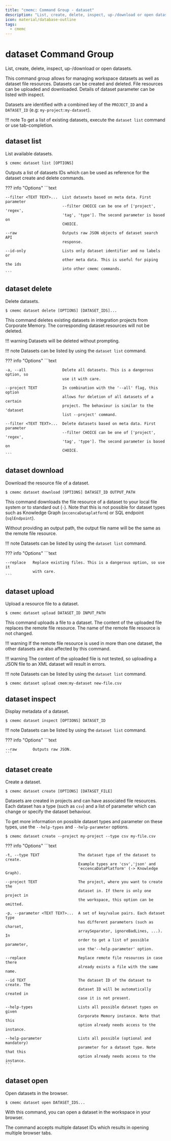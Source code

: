 ```yaml
---
title: "cmemc: Command Group - dataset"
description: "List, create, delete, inspect, up-/download or open datasets."
icon: material/database-outline
tags:
  - cmemc
---
```

# dataset Command Group
<!-- This file was generated - DO NOT CHANGE IT MANUALLY -->

List, create, delete, inspect, up-/download or open datasets.

This command group allows for managing workspace datasets as well as dataset file resources. Datasets can be created and deleted. File resources can be uploaded and downloaded. Details of dataset parameter can be listed with inspect.

Datasets are identified with a combined key of the `PROJECT_ID` and a `DATASET_ID` (e.g: `my-project:my-dataset`).

!!! note
    To get a list of existing datasets, execute the `dataset list` command or use tab-completion.



## dataset list

List available datasets.

```shell-session title="Usage"
$ cmemc dataset list [OPTIONS]
```




Outputs a list of datasets IDs which can be used as reference for the dataset create and delete commands.



??? info "Options"
    ```text

    --filter <TEXT TEXT>...  List datasets based on meta data. First parameter
                             --filter CHOICE can be one of ['project', 'regex',
                             'tag', 'type']. The second parameter is based on
                             CHOICE.
  
    --raw                    Outputs raw JSON objects of dataset search API
                             response.
  
    --id-only                Lists only dataset identifier and no labels or
                             other meta data. This is useful for piping the ids
                             into other cmemc commands.
    ```

## dataset delete

Delete datasets.

```shell-session title="Usage"
$ cmemc dataset delete [OPTIONS] [DATASET_IDS]...
```




This command deletes existing datasets in integration projects from Corporate Memory. The corresponding dataset resources will not be deleted.

!!! warning
    Datasets will be deleted without prompting.


!!! note
    Datasets can be listed by using the `dataset list` command.




??? info "Options"
    ```text

    -a, --all                Delete all datasets. This is a dangerous option, so
                             use it with care.
  
    --project TEXT           In combination with the '--all' flag, this option
                             allows for deletion of all datasets of a certain
                             project. The behaviour is similar to the 'dataset
                             list --project' command.
  
    --filter <TEXT TEXT>...  Delete datasets based on meta data. First parameter
                             --filter CHOICE can be one of ['project', 'regex',
                             'tag', 'type']. The second parameter is based on
                             CHOICE.
    ```

## dataset download

Download the resource file of a dataset.

```shell-session title="Usage"
$ cmemc dataset download [OPTIONS] DATASET_ID OUTPUT_PATH
```




This command downloads the file resource of a dataset to your local file system or to standard out (`-`). Note that this is not possible for dataset types such as Knowledge Graph (`eccencaDataplatform`) or SQL endpoint (`sqlEndpoint`).

Without providing an output path, the output file name will be the same as the remote file resource.

!!! note
    Datasets can be listed by using the `dataset list` command.




??? info "Options"
    ```text

    --replace   Replace existing files. This is a dangerous option, so use it
                with care.
    ```

## dataset upload

Upload a resource file to a dataset.

```shell-session title="Usage"
$ cmemc dataset upload DATASET_ID INPUT_PATH
```




This command uploads a file to a dataset. The content of the uploaded file replaces the remote file resource. The name of the remote file resource is not changed.

!!! warning
    If the remote file resource is used in more than one dataset, the other datasets are also affected by this command.


!!! warning
    The content of the uploaded file is not tested, so uploading a JSON file to an XML dataset will result in errors.


!!! note
    Datasets can be listed by using the `dataset list` command.


```shell-session title="Example"
$ cmemc dataset upload cmem:my-dataset new-file.csv
```




## dataset inspect

Display metadata of a dataset.

```shell-session title="Usage"
$ cmemc dataset inspect [OPTIONS] DATASET_ID
```




!!! note
    Datasets can be listed by using the `dataset list` command.




??? info "Options"
    ```text

    --raw       Outputs raw JSON.
    ```

## dataset create

Create a dataset.

```shell-session title="Usage"
$ cmemc dataset create [OPTIONS] [DATASET_FILE]
```




Datasets are created in projects and can have associated file resources. Each dataset has a type (such as `csv`) and a list of parameter which can change or specify the dataset behaviour.

To get more information on possible dataset types and parameter on these types, use the `--help-types` and `--help-parameter` options.

```shell-session title="Example"
$ cmemc dataset create --project my-project --type csv my-file.csv
```




??? info "Options"
    ```text

    -t, --type TEXT                 The dataset type of the dataset to create.
                                    Example types are 'csv','json' and
                                    'eccencaDataPlatform' (-> Knowledge Graph).
  
    --project TEXT                  The project, where you want to create the
                                    dataset in. If there is only one project in
                                    the workspace, this option can be omitted.
  
    -p, --parameter <TEXT TEXT>...  A set of key/value pairs. Each dataset type
                                    has different parameters (such as charset,
                                    arraySeparator, ignoreBadLines, ...). In
                                    order to get a list of possible parameter,
                                    use the'--help-parameter' option.
  
    --replace                       Replace remote file resources in case there
                                    already exists a file with the same name.
  
    --id TEXT                       The dataset ID of the dataset to create. The
                                    dataset ID will be automatically created in
                                    case it is not present.
  
    --help-types                    Lists all possible dataset types on given
                                    Corporate Memory instance. Note that this
                                    option already needs access to the instance.
  
    --help-parameter                Lists all possible (optional and mandatory)
                                    parameter for a dataset type. Note that this
                                    option already needs access to the instance.
    ```

## dataset open

Open datasets in the browser.

```shell-session title="Usage"
$ cmemc dataset open DATASET_IDS...
```




With this command, you can open a dataset in the workspace in your browser.

The command accepts multiple dataset IDs which results in opening multiple browser tabs.




